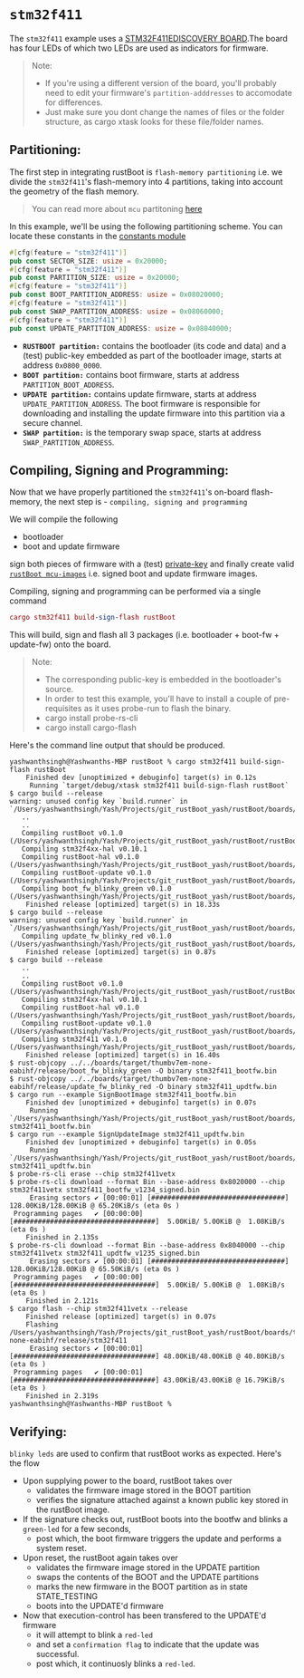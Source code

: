 # `stm32f411`

The `stm32f411` example uses a [STM32F411EDISCOVERY BOARD](https://www.st.com/en/evaluation-tools/32f411ediscovery.html).The board has four LEDs of which two LEDs are used as indicators for firmware. 

> Note:
> - If you're using a different version of the board, you'll probably need to edit your firmware's `partition-adddresses` to accomodate for differences. 
> - Just make sure you dont change the names of files or the folder structure, as cargo xtask looks for these file/folder names.

## Partitioning:

The first step in integrating rustBoot is `flash-memory partitioning` i.e. we divide the `stm32f411`'s flash-memory into 4 partitions, taking into account the geometry of the flash memory. 

> You can read more about `mcu` partitoning [here](../arch/partitions.md#micro-controller-partitions)

In this example, we'll be using the following partitioning scheme. You can locate these constants in the [constants module](https://github.com/nihalpasham/rustBoot/blob/main/rustBoot/src/constants.rs)

```rust
#[cfg(feature = "stm32f411")]
pub const SECTOR_SIZE: usize = 0x20000;
#[cfg(feature = "stm32f411")]
pub const PARTITION_SIZE: usize = 0x20000;
#[cfg(feature = "stm32f411")]
pub const BOOT_PARTITION_ADDRESS: usize = 0x08020000;
#[cfg(feature = "stm32f411")]
pub const SWAP_PARTITION_ADDRESS: usize = 0x08060000;
#[cfg(feature = "stm32f411")]
pub const UPDATE_PARTITION_ADDRESS: usize = 0x08040000;
```
- **`RUSTBOOT partition:`** contains the bootloader (its code and data) and a (test) public-key embedded as part of the bootloader image, starts at address `0x0800_0000`.
- **`BOOT partition:`** contains boot firmware, starts at address `PARTITION_BOOT_ADDRESS`.
- **`UPDATE partition:`** contains update firmware, starts at address `UPDATE_PARTITION_ADDRESS`. The boot firmware is responsible for downloading and installing the update firmware into this partition via a secure channel.
- **`SWAP partition:`** is the temporary swap space, starts at address `SWAP_PARTITION_ADDRESS`. 

## Compiling, Signing and Programming: 

Now that we have properly partitioned the `stm32f411`'s on-board flash-memory, the next step is - `compiling, signing and programming ` 

We will compile the following 
- bootloader 
- boot and update firmware

sign both pieces of firmware with a (test) [private-key](https://github.com/nihalpasham/rustBoot/tree/main/boards/rbSigner/keygen) and finally create valid [`rustBoot mcu-images`](../arch/images.md#mcu-image-format) i.e. signed boot and update firmware images.

Compiling, signing and programming can be performed via a single command

```MAC
cargo stm32f411 build-sign-flash rustBoot
```
This will build, sign and flash all 3 packages (i.e. bootloader + boot-fw + update-fw) onto the board.

> Note: 
> - The corresponding public-key is embedded in the bootloader's source.
> - In order to test this example, you'll have to install a couple of pre-requisites  as it uses probe-run to flash the binary.
>- cargo install probe-rs-cli 
>- cargo install cargo-flash 
 

Here's the command line output that should be produced.

```
yashwanthsingh@Yashwanths-MBP rustBoot % cargo stm32f411 build-sign-flash rustBoot
    Finished dev [unoptimized + debuginfo] target(s) in 0.12s
     Running `target/debug/xtask stm32f411 build-sign-flash rustBoot`
$ cargo build --release
warning: unused config key `build.runner` in `/Users/yashwanthsingh/Yash/Projects/git_rustBoot_yash/rustBoot/boards/firmware/stm32f411/boot_fw_blinky_green/.cargo/config.toml`
   ..
   ..
   Compiling rustBoot v0.1.0 (/Users/yashwanthsingh/Yash/Projects/git_rustBoot_yash/rustBoot/rustBoot)
   Compiling stm32f4xx-hal v0.10.1
   Compiling rustBoot-hal v0.1.0 (/Users/yashwanthsingh/Yash/Projects/git_rustBoot_yash/rustBoot/boards/hal)
   Compiling rustBoot-update v0.1.0 (/Users/yashwanthsingh/Yash/Projects/git_rustBoot_yash/rustBoot/boards/update)
   Compiling boot_fw_blinky_green v0.1.0 (/Users/yashwanthsingh/Yash/Projects/git_rustBoot_yash/rustBoot/boards/firmware/stm32f411/boot_fw_blinky_green)
    Finished release [optimized] target(s) in 18.33s
$ cargo build --release
warning: unused config key `build.runner` in `/Users/yashwanthsingh/Yash/Projects/git_rustBoot_yash/rustBoot/boards/firmware/stm32f411/updt_fw_blinky_red/.cargo/config.toml`
   Compiling update_fw_blinky_red v0.1.0 (/Users/yashwanthsingh/Yash/Projects/git_rustBoot_yash/rustBoot/boards/firmware/stm32f411/updt_fw_blinky_red)
    Finished release [optimized] target(s) in 0.87s
$ cargo build --release
   ..
   ..
   Compiling rustBoot v0.1.0 (/Users/yashwanthsingh/Yash/Projects/git_rustBoot_yash/rustBoot/rustBoot)
   Compiling stm32f4xx-hal v0.10.1
   Compiling rustBoot-hal v0.1.0 (/Users/yashwanthsingh/Yash/Projects/git_rustBoot_yash/rustBoot/boards/hal)
   Compiling rustBoot-update v0.1.0 (/Users/yashwanthsingh/Yash/Projects/git_rustBoot_yash/rustBoot/boards/update)
   Compiling stm32f411 v0.1.0 (/Users/yashwanthsingh/Yash/Projects/git_rustBoot_yash/rustBoot/boards/bootloaders/stm32f411)
    Finished release [optimized] target(s) in 16.40s
$ rust-objcopy ../../boards/target/thumbv7em-none-eabihf/release/boot_fw_blinky_green -O binary stm32f411_bootfw.bin
$ rust-objcopy ../../boards/target/thumbv7em-none-eabihf/release/update_fw_blinky_red -O binary stm32f411_updtfw.bin
$ cargo run --example SignBootImage stm32f411_bootfw.bin
    Finished dev [unoptimized + debuginfo] target(s) in 0.07s
     Running `/Users/yashwanthsingh/Yash/Projects/git_rustBoot_yash/rustBoot/boards/target/debug/examples/SignBootImage stm32f411_bootfw.bin`
$ cargo run --example SignUpdateImage stm32f411_updtfw.bin
    Finished dev [unoptimized + debuginfo] target(s) in 0.05s
     Running `/Users/yashwanthsingh/Yash/Projects/git_rustBoot_yash/rustBoot/boards/target/debug/examples/SignUpdateImage stm32f411_updtfw.bin`
$ probe-rs-cli erase --chip stm32f411vetx
$ probe-rs-cli download --format Bin --base-address 0x8020000 --chip stm32f411vetx stm32f411_bootfw_v1234_signed.bin
     Erasing sectors ✔ [00:00:01] [#################################] 128.00KiB/128.00KiB @ 65.20KiB/s (eta 0s )
 Programming pages   ✔ [00:00:00] [###################################]  5.00KiB/ 5.00KiB @  1.08KiB/s (eta 0s )
    Finished in 2.135s
$ probe-rs-cli download --format Bin --base-address 0x8040000 --chip stm32f411vetx stm32f411_updtfw_v1235_signed.bin
     Erasing sectors ✔ [00:00:01] [#################################] 128.00KiB/128.00KiB @ 65.50KiB/s (eta 0s )
 Programming pages   ✔ [00:00:00] [###################################]  5.00KiB/ 5.00KiB @  1.08KiB/s (eta 0s )
    Finished in 2.121s
$ cargo flash --chip stm32f411vetx --release
    Finished release [optimized] target(s) in 0.07s
    Flashing /Users/yashwanthsingh/Yash/Projects/git_rustBoot_yash/rustBoot/boards/target/thumbv7em-none-eabihf/release/stm32f411
     Erasing sectors ✔ [00:00:01] [###################################] 48.00KiB/48.00KiB @ 40.80KiB/s (eta 0s )
 Programming pages   ✔ [00:00:01] [###################################] 43.00KiB/43.00KiB @ 16.79KiB/s (eta 0s )
    Finished in 2.319s
yashwanthsingh@Yashwanths-MBP rustBoot % 
```
## Verifying:

`blinky leds` are used to confirm that rustBoot works as expected. Here's the flow

- Upon supplying power to the board, rustBoot takes over 
    - validates the firmware image stored in the BOOT partition
    - verifies the signature attached against a known public key stored in the rustBoot image.
- If the signature checks out, rustBoot boots into the bootfw and blinks a `green-led` for a few seconds, 
    - post which, the boot firmware triggers the update and performs a system reset. 
- Upon reset, the rustBoot again takes over 
    - validates the firmware image stored in the UPDATE partition 
    - swaps the contents of the BOOT and the UPDATE partitions
    - marks the new firmware in the BOOT partition as in state STATE_TESTING
    - boots into the UPDATE'd firmware 
- Now that execution-control has been transfered to the UPDATE'd firmware
    - it will attempt to blink a `red-led` 
    - and set a `confirmation flag` to indicate that the update was successful.
    - post which, it continuosly blinks a `red-led`.
